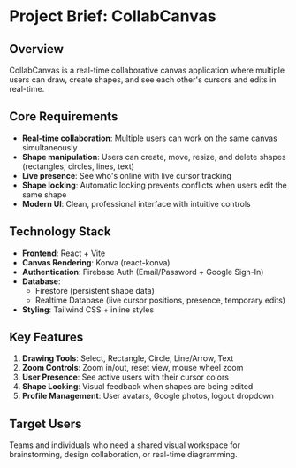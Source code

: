 # Project Brief: CollabCanvas

## Overview
CollabCanvas is a real-time collaborative canvas application where multiple users can draw, create shapes, and see each other's cursors and edits in real-time.

## Core Requirements
- **Real-time collaboration**: Multiple users can work on the same canvas simultaneously
- **Shape manipulation**: Users can create, move, resize, and delete shapes (rectangles, circles, lines, text)
- **Live presence**: See who's online with live cursor tracking
- **Shape locking**: Automatic locking prevents conflicts when users edit the same shape
- **Modern UI**: Clean, professional interface with intuitive controls

## Technology Stack
- **Frontend**: React + Vite
- **Canvas Rendering**: Konva (react-konva)
- **Authentication**: Firebase Auth (Email/Password + Google Sign-In)
- **Database**: 
  - Firestore (persistent shape data)
  - Realtime Database (live cursor positions, presence, temporary edits)
- **Styling**: Tailwind CSS + inline styles

## Key Features
1. **Drawing Tools**: Select, Rectangle, Circle, Line/Arrow, Text
2. **Zoom Controls**: Zoom in/out, reset view, mouse wheel zoom
3. **User Presence**: See active users with their cursor colors
4. **Shape Locking**: Visual feedback when shapes are being edited
5. **Profile Management**: User avatars, Google photos, logout dropdown

## Target Users
Teams and individuals who need a shared visual workspace for brainstorming, design collaboration, or real-time diagramming.

